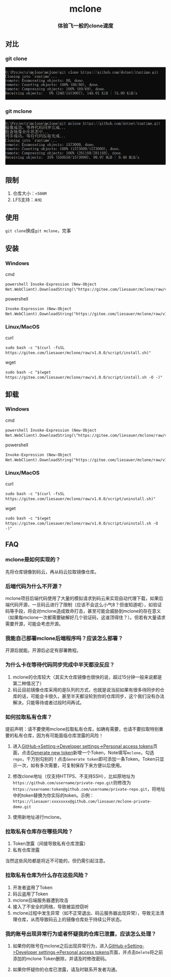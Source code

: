 <h1 align="center">mclone</h1>
<h3 align="center">体验飞一般的clone速度</h3>

## 对比

### git clone

![git clone](git_clone.gif)

### git mclone

![git mclone](git_mclone.gif)

## 限制
1. 仓库大小：`<500M`
2. LFS支持：`未知`

## 使用
`git clone`换成`git mclone`，完事

## 安装

### Windows
cmd
```shell
powershell Invoke-Expression (New-Object Net.WebClient).DownloadString(\"https://gitee.com/liesauer/mclone/raw/v1.0.0/script/install.ps1\")
```
powershell
```shell
Invoke-Expression (New-Object Net.WebClient).DownloadString("https://gitee.com/liesauer/mclone/raw/v1.0.0/script/install.ps1")
```

### Linux/MacOS
curl
```shell
sudo bash -c "$(curl -fsSL https://gitee.com/liesauer/mclone/raw/v1.0.0/script/install.sh)"
```
wget
```shell
sudo bash -c "$(wget https://gitee.com/liesauer/mclone/raw/v1.0.0/script/install.sh -O -)"
```

## 卸载

### Windows
cmd
```shell
powershell Invoke-Expression (New-Object Net.WebClient).DownloadString(\"https://gitee.com/liesauer/mclone/raw/v1.0.0/script/uninstall.ps1\")
```
powershell
```shell
Invoke-Expression (New-Object Net.WebClient).DownloadString("https://gitee.com/liesauer/mclone/raw/v1.0.0/script/uninstall.ps1")
```

### Linux/MacOS
curl
```shell
sudo bash -c "$(curl -fsSL https://gitee.com/liesauer/mclone/raw/v1.0.0/script/uninstall.sh)"
```
wget
```shell
sudo bash -c "$(wget https://gitee.com/liesauer/mclone/raw/v1.0.0/script/uninstall.sh -O -)"
```

## FAQ

### mclone是如何实现的？
先将仓库镜像到码云，再从码云拉取镜像仓库。

### 后端代码为什么不开源？
mclone项目后端代码使用了大量的模拟请求到码云来实现自动代理下载，如果后端代码开源，一旦码云进行了限制（应该不会这么小气8？但谁知道呢），如验证码等手段，将会对mclone造成致命打击，甚至可能会威胁到mclone的存在意义（如果每mclone一次都需要破解好几个验证码，这谁顶得住？）。但若有大量请求需要开源，可能会考虑开源。

### 我能自己部署mclone后端程序吗？应该怎么部署？
开源后就能。开源后必定有部署教程。

### 为什么卡在等待代码同步完成中半天都没反应？
1. mclone的仓库较大（其实大仓库镜像也很快的说，超过15分钟一般来说都是第二种情况了）
2. 码云目前镜像仓库采用的是队列的方式，也就是说当前如果有很多待同步的仓库的话，可能会卡很久，甚至半天都没轮到你的仓库同步，这个我们没有办法解决，只能等待或者过段时间再试。

### 如何拉取私有仓库？
提前声明：请不要使用mclone拉取私有仓库，如确有需要，也请不要拉取特别重要的私有仓库，因为有可能面临仓库泄露的风险！

1. 进入[GitHub->Setting->Developer settings->Personal access tokens](https://github.com/settings/tokens)页面，点击[Generate new token](https://github.com/settings/tokens/new)新增一个Token，Note填写`mclone`，勾选`repo`，千万别勾别的！点击`Generate token`即可添加一条Token。Token只显示一次，如有多次需要，可复制保存下来方便以后使用。

2. 修改clone地址（仅支持HTTPS、不支持SSH），比如原地址为`https://github.com/username/private-repo.git`则修改为`https://username:token@github.com/username/private-repo.git`，将地址中的token替换为你实际的token。示例：`https://liesauer:xxxxxxxx@github.com/liesauer/mclone-private-demo.git`

3. 使用新地址进行mclone。

### 拉取私有仓库存在哪些风险？
1. Token泄露（间接导致私有仓库泄露）
2. 私有仓库泄露

当然这些风险都是将近不可能的，但仍需引起注意。

### 拉取私有仓库为什么存在这些风险？
1. 开发者盗用了Token
2. 码云盗用了Token
3. mclone后端服务器遭到攻击
4. 接入了不安全的网络，导致被监控窃听
5. mclone过程中发生异常（如不正常退出、码云服务器出现异常），导致无法清理仓库，从而导致码云上的镜像仓库处于持续公开状态。

### 我的账号出现异常行为或者怀疑我的仓库已泄露，应该怎么处理？
1. 如果你的账号在mclone之后出现异常行为，进入[GitHub->Setting->Developer settings->Personal access tokens](https://github.com/settings/tokens)页面，并点击`Delete`将之前添加的mclone Token删除，并请及时修改密码。

2. 如果你怀疑你的仓库已泄露，请及时联系开发者沟通。
